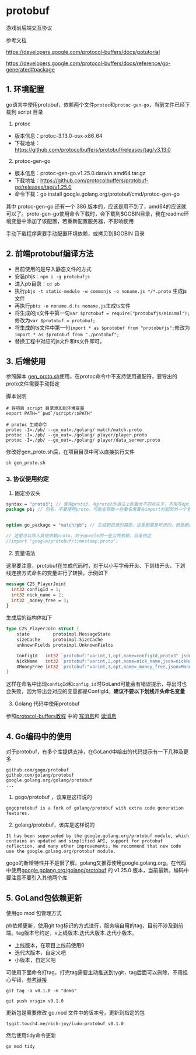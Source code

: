 # protobuf

游戏前后端交互协议

参考文档

https://developers.google.com/protocol-buffers/docs/gotutorial

https://developers.google.com/protocol-buffers/docs/reference/go-generated#package

## 1. 环境配置

go语言中使用protobuf，依赖两个文件`protoc`和`protoc-gen-go`，当前文件已经下载到 script 目录

1. protoc

* 版本信息：protoc-3.13.0-osx-x86_64
* 下载地址：https://github.com/protocolbuffers/protobuf/releases/tag/v3.13.0

2. protoc-gen-go

* 版本信息：protoc-gen-go.v1.25.0.darwin.amd64.tar.gz
* 下载地址：https://github.com/protocolbuffers/protobuf-go/releases/tag/v1.25.0
* 命令下载：go install google.golang.org/protobuf/cmd/protoc-gen-go

其中 protoc-gen-go 还有一个 386 版本的，应该是用不到了，amd64的应该就可以了。proto-gen-go使用命令下载时，会下载到$GOBIN目录，我在readme环境变量中添加了该配置，若重新配置服务器，不影响使用

手动下载程序需要手动配置环境依赖，或拷贝到$GOBIN 目录

## 2. 前端protobuf编译方法

- 目前使用的是导入静态文件的方式
- 安装pbjs：`npm i -g protobufjs`
- 进入pb目录：`cd pb`
- 执行`pbjs -t static-module -w commonjs -o noname.js */*.proto` 生成js文件
- 再执行`pbts -o noname.d.ts noname.js`生成ts文件
- 将生成的js文件中第一句`var $protobuf = require("protobufjs/minimal");`修改为`var $protobuf = protobuf;`
- 将生成的ts文件中第一句`import * as $protobuf from "protobufjs";`修改为`import * as $protobuf from "./protobuf";`
- 替换工程中对应的js文件和ts文件即可。




## 3. 后端使用

参照脚本 [gen_proto.sh](../update_pb.sh)使用，在protoc命令中不支持使用通配符，要导出的proto文件需要手动指定

脚本说明
```shell
# 将项目 script 目录添加到环境变量
export PATH="`pwd`/script/:$PATH"

# protoc 生成命令
protoc -I=./pb/ --go_out=./golang/ match/match.proto
protoc -I=./pb/ --go_out=./golang/ player/player.proto
protoc -I=./pb/ --go_out=./golang/ player/data_server.proto
```

修改好gen_proto.sh后，在项目目录中可以直接执行文件
```sh
sh gen_proto.sh
```

### 3. 协议使用约定

1. 固定协议头

```protobuf
syntax = "proto3"; // 使用proto3，与proto2的语法上的最大不同点在于，不用写optional和required了
package pb; // 包名，不要使用proto，可能会导致一些重名需要在import时起另外一个名字，这里建议统一使用pb


option go_package = "match/pb"; // 生成到目录的路径，这里配置是可选的，但是删掉会有警告，建议添加上

// 这里可以导入其他依赖proto，对于google的一些公共依赖，目录待定
//import "google/protobuf/timestamp.proto";

```

2. 变量语法

这里要注意，protobuf在生成代码时，对于以小写字母开头、下划线开头、下划线连接方式命名的变量进行了转换，示例如下

```protobuf
message C2S_PlayerJoin{
  int32 configId = 1;
  int32 nick_name = 2;
  int32 _money_free = 3;
}
```

生成后的结构体如下

```go
type C2S_PlayerJoin struct {
	state         protoimpl.MessageState
	sizeCache     protoimpl.SizeCache
	unknownFields protoimpl.UnknownFields

	ConfigId   int32 `protobuf:"varint,1,opt,name=configId,proto3" json:"configId,omitempty"`
	NickName   int32 `protobuf:"varint,2,opt,name=nick_name,json=nickName,proto3" json:"nick_name,omitempty"`
	XMoneyFree int32 `protobuf:"varint,3,opt,name=_money_free,json=MoneyFree,proto3" json:"_money_free,omitempty"`
}
```

这样在命名中出现`configId`和`config_id`时GoLand可能会有错误提示，导出时也会失败，因为导出会对应的变量都是ConfigId。**建议不要以下划线开头命名变量**

3. Golang 代码中使用protobuf

参照[protocol-buffers教程](https://developers.google.com/protocol-buffers/docs/gotutorial) 中的 [写消息](https://developers.google.com/protocol-buffers/docs/gotutorial#writing_a_message)和 [读消息](https://developers.google.com/protocol-buffers/docs/gotutorial#reading_a_message)

## 4. Go编码中的使用

对于protobuf，有多个库提供支持，在GoLand中给出的代码提示有一下几种及更多

```
github.com/gogo/protobuf
github.com/golang/protobuf
google.golang.org/golang/protobuf
...
```

1. gogo/protobuf ，该库是这样说的

```
gogoprotobuf is a fork of golang/protobuf with extra code generation features.
```

2. golang/protobuf，该库是这样说的

```
It has been superseded by the google.golang.org/protobuf module, which contains an updated and simplified API, support for protobuf reflection, and many other improvements. We recommend that new code use the google.golang.org/protobuf module.
```

gogo的新增特性并不是很了解，golang又推荐使用google.golang.org，在代码中使用[google.golang.org/golang/protobuf](https://pkg.go.dev/mod/google.golang.org/protobuf) 的 v1.25.0 版本，当前最新。编码中要注意不要引入其他两个库

## 5. GoLand包依赖更新

使用go mod 包管理方式

pb依赖更新，使用git tag标识的方式进行，服务端自用的tag，目前不涉及到前端。tag版本号约定，v上线版本.迭代大版本.迭代小版本。

* 上线版本，在项目上线前使用0
* 迭代大版本，自定义吧
* 小版本，自定义吧

可使用下面命令打tag，打完tag需要主动推送到tygit，tag后面可以删除，不用担心写错，[参考链接](https://git-scm.com/book/zh/v2/Git-%E5%9F%BA%E7%A1%80-%E6%89%93%E6%A0%87%E7%AD%BE)

```
git tag -a v0.1.0 -m "demo"

git push origin v0.1.0
```

更新包是需要修改 go.mod 文件中的版本号，更新到指定的包

```
tygit.touch4.me/rich-joy/ludo-protobuf v0.1.0
```

然后使用tidy命令更新

```
go mod tidy
```

